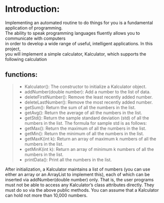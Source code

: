 # Introduction:

   Implementing an automated routine to do things for you is a fundamental application of programming.<br>
The ability to speak programming languages fluently allows you to communicate with computers<br>
in order to develop a wide range of useful, intelligent applications. In this project,<br>
you will implement a simple calculator, Kalculator, which supports the following calculation 

## functions:
> - Kalculator(): The constructor to initialize a Kalculator object.
> - addNumber(double number): Add a number to the list of data.
> - deleteFirstNumber(): Remove the least recently added number.
> - deleteLastNumber(): Remove the most recently added number.
> - getSum(): Return the sum of all the numbers in the list.
> - getAvg(): Return the average of all the numbers in the list.
> - getStd(): Return the sample standard deviation (std) of all the numbers in the list. The formula for sample std is as follows:
> - getMax(): Return the maximum of all the numbers in the list.
> - getMin(): Return the minimum of all the numbers in the list.
> - getMaxK(int k): Return an array of maximum k numbers of all the numbers in the list.
> - getMinK(int k): Return an array of minimum k numbers of all the numbers in the list.
> - printData(): Print all the numbers in the list. 

After initialization, a Kalculator maintains a list of numbers (you can use either an array or an ArrayList to implement this), each of which can be inserted via addNumber(double number) only. That is, the user programs must not be able to access any Kalculator’s class attributes directly. They must do so via the above public methods. You can assume that a Kalculator can hold not more than 10,000 numbers.
